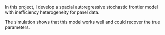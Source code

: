 In this project, I develop a spacial autoregressive stochastic frontier model with inefficiency heterogeneity for panel data.

The simulation shows that this model works well and could recover the true parameters.